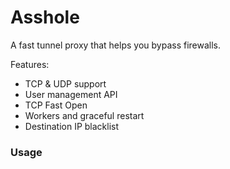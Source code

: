 Asshole
===========


A fast tunnel proxy that helps you bypass firewalls.

Features:
- TCP & UDP support
- User management API
- TCP Fast Open
- Workers and graceful restart
- Destination IP blacklist


### Usage

